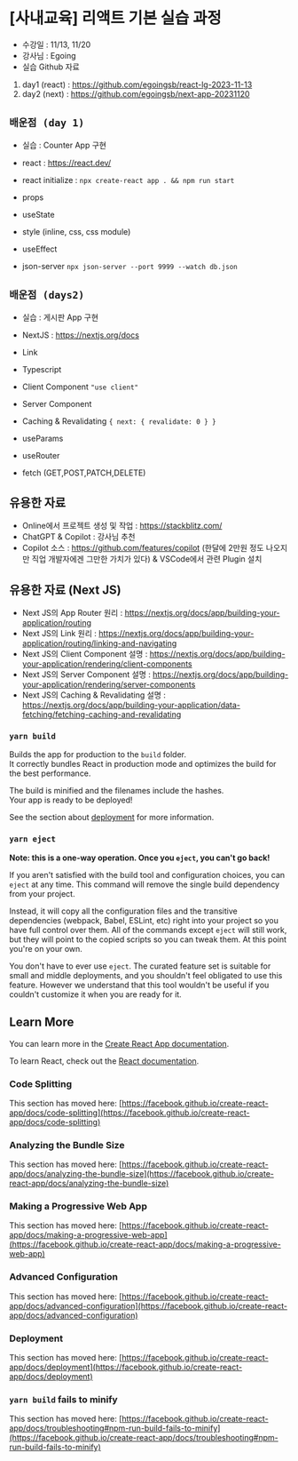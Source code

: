 # [사내교육] 리액트 기본 실습 과정

- 수강일 : 11/13, 11/20
- 강사님 : Egoing
- 실습 Github 자료
1. day1 (react) : https://github.com/egoingsb/react-lg-2023-11-13
2. day2 (next) : https://github.com/egoingsb/next-app-20231120


## `배운점 (day 1)`
- 실습 : Counter App 구현

- react : https://react.dev/
- react initialize : `npx create-react app . && npm run start`
- props
- useState
- style (inline, css, css module)
- useEffect
- json-server `npx json-server --port 9999 --watch db.json`

## `배운점 (days2)`
- 실습 : 게시판 App 구현 

- NextJS : https://nextjs.org/docs
- Link
- Typescript
- Client Component `"use client"`
- Server Component
- Caching & Revalidating `{ next: { revalidate: 0 } }`
- useParams
- useRouter
- fetch (GET,POST,PATCH,DELETE)


## 유용한 자료

- Online에서 프로젝트 생성 및 작업 : https://stackblitz.com/
- ChatGPT & Copilot : 강사님 추천
- Copilot 소스 : https://github.com/features/copilot (한달에 2만원 정도 나오지만 직업 개발자에겐 그만한 가치가 있다) & VSCode에서 관련 Plugin 설치

## 유용한 자료 (Next JS)
- Next JS의 App Router 원리 : https://nextjs.org/docs/app/building-your-application/routing
- Next JS의 Link 원리 : https://nextjs.org/docs/app/building-your-application/routing/linking-and-navigating
- Next JS의 Client Component 설명 : https://nextjs.org/docs/app/building-your-application/rendering/client-components
- Next JS의 Server Component 설명 : https://nextjs.org/docs/app/building-your-application/rendering/server-components
- Next JS의 Caching & Revalidating 설명 : https://nextjs.org/docs/app/building-your-application/data-fetching/fetching-caching-and-revalidating

### `yarn build`

Builds the app for production to the `build` folder.\
It correctly bundles React in production mode and optimizes the build for the best performance.

The build is minified and the filenames include the hashes.\
Your app is ready to be deployed!

See the section about [deployment](https://facebook.github.io/create-react-app/docs/deployment) for more information.

### `yarn eject`

**Note: this is a one-way operation. Once you `eject`, you can't go back!**

If you aren't satisfied with the build tool and configuration choices, you can `eject` at any time. This command will remove the single build dependency from your project.

Instead, it will copy all the configuration files and the transitive dependencies (webpack, Babel, ESLint, etc) right into your project so you have full control over them. All of the commands except `eject` will still work, but they will point to the copied scripts so you can tweak them. At this point you're on your own.

You don't have to ever use `eject`. The curated feature set is suitable for small and middle deployments, and you shouldn't feel obligated to use this feature. However we understand that this tool wouldn't be useful if you couldn't customize it when you are ready for it.

## Learn More

You can learn more in the [Create React App documentation](https://facebook.github.io/create-react-app/docs/getting-started).

To learn React, check out the [React documentation](https://reactjs.org/).

### Code Splitting

This section has moved here: [https://facebook.github.io/create-react-app/docs/code-splitting](https://facebook.github.io/create-react-app/docs/code-splitting)

### Analyzing the Bundle Size

This section has moved here: [https://facebook.github.io/create-react-app/docs/analyzing-the-bundle-size](https://facebook.github.io/create-react-app/docs/analyzing-the-bundle-size)

### Making a Progressive Web App

This section has moved here: [https://facebook.github.io/create-react-app/docs/making-a-progressive-web-app](https://facebook.github.io/create-react-app/docs/making-a-progressive-web-app)

### Advanced Configuration

This section has moved here: [https://facebook.github.io/create-react-app/docs/advanced-configuration](https://facebook.github.io/create-react-app/docs/advanced-configuration)

### Deployment

This section has moved here: [https://facebook.github.io/create-react-app/docs/deployment](https://facebook.github.io/create-react-app/docs/deployment)

### `yarn build` fails to minify

This section has moved here: [https://facebook.github.io/create-react-app/docs/troubleshooting#npm-run-build-fails-to-minify](https://facebook.github.io/create-react-app/docs/troubleshooting#npm-run-build-fails-to-minify)
